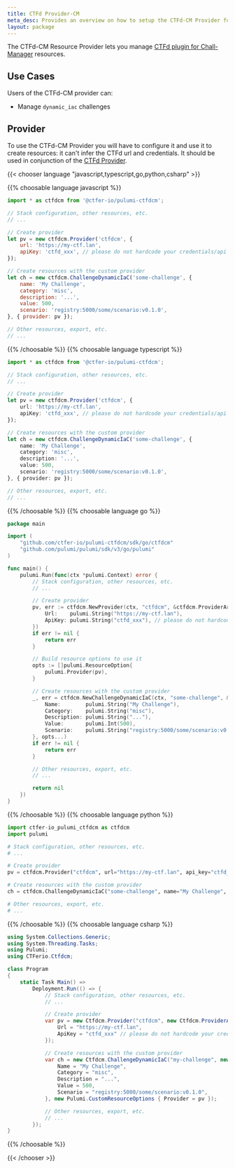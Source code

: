 ```yaml
---
title: CTFd Provider-CM
meta_desc: Provides an overview on how to setup the CTFd-CM Provider for Pulumi.
layout: package
---
```


The CTFd-CM Resource Provider lets you manage [CTFd plugin for Chall-Manager](https://github.com/ctfer-io/ctfd-chall-manager) resources.

## Use Cases

Users of the CTFd-CM provider can:

- Manage `dynamic_iac` challenges

## Provider

To use the CTFd-CM Provider you will have to configure it and use it to create resources: it can't infer the CTFd url and credentials.
It should be used in conjunction of the [CTFd Provider](https://github.com/ctfer-io/pulumi-ctfd).

{{< chooser language "javascript,typescript,go,python,csharp" >}}

{{% choosable language javascript %}}

```javascript
import * as ctfdcm from '@ctfer-io/pulumi-ctfdcm';

// Stack configuration, other resources, etc.
// ...

// Create provider
let pv = new ctfdcm.Provider('ctfdcm', {
    url: 'https://my-ctf.lan',
    apiKey: 'ctfd_xxx', // please do not hardcode your credentials/api keys
});

// Create resources with the custom provider
let ch = new ctfdcm.ChallengeDynamicIaC('some-challenge', {
    name: 'My Challenge',
    category: 'misc',
    description: '...',
    value: 500,
    scenario: 'registry:5000/some/scenario:v0.1.0',
}, { provider: pv });

// Other resources, export, etc.
// ...
```

{{% /choosable %}} {{% choosable language typescript %}}

```typescript
import * as ctfdcm from '@ctfer-io/pulumi-ctfdcm';

// Stack configuration, other resources, etc.
// ...

// Create provider
let pv = new ctfdcm.Provider('ctfdcm', {
    url: 'https://my-ctf.lan',
    apiKey: 'ctfd_xxx', // please do not hardcode your credentials/api keys
});

// Create resources with the custom provider
let ch = new ctfdcm.ChallengeDynamicIaC('some-challenge', {
    name: 'My Challenge',
    category: 'misc',
    description: '...',
    value: 500,
    scenario: 'registry:5000/some/scenario:v0.1.0',
}, { provider: pv });

// Other resources, export, etc.
// ...
```

{{% /choosable %}} {{% choosable language go %}}

```go
package main

import (
    "github.com/ctfer-io/pulumi-ctfdcm/sdk/go/ctfdcm"
    "github.com/pulumi/pulumi/sdk/v3/go/pulumi"
)

func main() {
    pulumi.Run(func(ctx *pulumi.Context) error {
        // Stack configuration, other resources, etc.
        // ...

        // Create provider
        pv, err := ctfdcm.NewProvider(ctx, "ctfdcm", &ctfdcm.ProviderArgs{
            Url:    pulumi.String("https://my-ctf.lan"),
            ApiKey: pulumi.String("ctfd_xxx"), // please do not hardcode your credentials/api keys
        })
        if err != nil {
            return err
        }

        // Build resource options to use it
        opts := []pulumi.ResourceOption{
            pulumi.Provider(pv),
        }

        // Create resources with the custom provider
        _, err = ctfdcm.NewChallengeDynamicIaC(ctx, "some-challenge", &ctfdcm.ChallengeDynamicIaCArgs{
            Name:        pulumi.String("My Challenge"),
            Category:    pulumi.String("misc"),
            Description: pulumi.String("..."),
            Value:       pulumi.Int(500),
            Scenario:    pulumi.String("registry:5000/some/scenario:v0.1.0"),
        }, opts...)
        if err != nil {
            return err
        }

        // Other resources, export, etc.
        // ...

        return nil
    })
}
```

{{% /choosable %}} {{% choosable language python %}}

```python
import ctfer-io_pulumi_ctfdcm as ctfdcm
import pulumi

# Stack configuration, other resources, etc.
# ...

# Create provider
pv = ctfdcm.Provider("ctfdcm", url="https://my-ctf.lan", api_key="ctfd_xxx") # please do not hardcode your credentials/api keys

# Create resources with the custom provider
ch = ctfdcm.ChallengeDynamicIaC("some-challenge", name="My Challenge", category="misc", description="...", value=500, scenario="registry:5000/some/scenario:v0.1.0", opts=pulumi.ResourceOptions(provider=pv))

# Other resources, export, etc.
# ...
```

{{% /choosable %}} {{% choosable language csharp %}}

```csharp
using System.Collections.Generic;
using System.Threading.Tasks;
using Pulumi;
using CTFerio.Ctfdcm;

class Program
{
    static Task Main() =>
        Deployment.Run(() => {
            // Stack configuration, other resources, etc.
            // ...

            // Create provider
            var pv = new Ctfdcm.Provider("ctfdcm", new Ctfdcm.ProviderArgs{
                Url = "https://my-ctf.lan",
                ApiKey = "ctfd_xxx" // please do not hardcode your credentials/api keys
            });

            // Create resources with the custom provider
            var ch = new Ctfdcm.ChallengeDynamicIaC("my-challenge", new Ctfdcm.ChallengeDynamicIaCArgs{
                Name = "My Challenge",
                Category = "misc",
                Description = "...",
                Value = 500,
                Scenario = "registry:5000/some/scenario:v0.1.0",
            }, new Pulumi.CustomResourceOptions { Provider = pv });

            // Other resources, export, etc.
            // ...
        });
}
```

{{% /choosable %}}

{{< /chooser >}}
